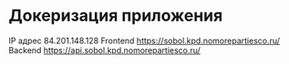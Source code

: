 # Докеризация приложения
IP адрес 84.201.148.128
Frontend https://sobol.kpd.nomorepartiesco.ru/
Backend https://api.sobol.kpd.nomorepartiesco.ru/
